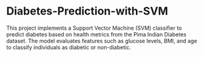 # Diabetes-Prediction-with-SVM
This project implements a Support Vector Machine (SVM) classifier to predict diabetes based on health metrics from the Pima Indian Diabetes dataset. The model evaluates features such as glucose levels, BMI, and age to classify individuals as diabetic or non-diabetic.
